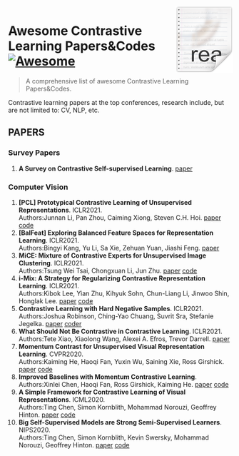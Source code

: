 <img src="icon.png" align="right" />

# Awesome Contrastive Learning Papers&Codes [![Awesome](https://cdn.rawgit.com/sindresorhus/awesome/d7305f38d29fed78fa85652e3a63e154dd8e8829/media/badge.svg)](https://github.com/sindresorhus/awesome#readme)
> A comprehensive list of awesome Contrastive Learning Papers&amp;Codes.

Contrastive learning papers at the top conferences, research include, but are not limited to: CV, NLP, etc.
## PAPERS
### Survey Papers
1. **A Survey on Contrastive Self-supervised Learning**. [paper](https://arxiv.org/abs/2011.00362)
### Computer Vision
1. **[PCL] Prototypical Contrastive Learning of Unsupervised Representations**. ICLR2021. <br />
Authors:Junnan Li, Pan Zhou, Caiming Xiong, Steven C.H. Hoi. [paper](https://arxiv.org/abs/2005.04966) [code](https://github.com/salesforce/PCL)
2. **[BalFeat] Exploring Balanced Feature Spaces for Representation Learning**. ICLR2021. <br />
Authors:Bingyi Kang, Yu Li, Sa Xie, Zehuan Yuan, Jiashi Feng. [paper](https://openreview.net/forum?id=OqtLIabPTit)
3. **MiCE: Mixture of Contrastive Experts for Unsupervised Image Clustering**. ICLR2021. <br />
Authors:Tsung Wei Tsai, Chongxuan Li, Jun Zhu. [paper](https://openreview.net/forum?id=gV3wdEOGy_V) [code](https://github.com/TsungWeiTsai/MiCE)
4. **i-Mix: A Strategy for Regularizing Contrastive Representation Learning**. ICLR2021. <br />
Authors:Kibok Lee, Yian Zhu, Kihyuk Sohn, Chun-Liang Li, Jinwoo Shin, Honglak Lee. [paper](https://arxiv.org/abs/2010.08887) [code](https://github.com/kibok90/imix) 
5. **Contrastive Learning with Hard Negative Samples**. ICLR2021. <br />
Authors:Joshua Robinson, Ching-Yao Chuang, Suvrit Sra, Stefanie Jegelka. [paper](https://arxiv.org/abs/2010.04592) [coder](https://github.com/joshr17/HCL)
6. **What Should Not Be Contrastive in Contrastive Learning**. ICLR2021. <br />
Authors:Tete Xiao, Xiaolong Wang, Alexei A. Efros, Trevor Darrell. [paper](https://arxiv.org/abs/2008.05659)
7. **Momentum Contrast for Unsupervised Visual Representation Learning**. CVPR2020. <br />
Authors:Kaiming He, Haoqi Fan, Yuxin Wu, Saining Xie, Ross Girshick. [paper](https://arxiv.org/abs/1911.05722) [code](https://github.com/facebookresearch/moco)
8. **Improved Baselines with Momentum Contrastive Learning**. 
Authors:Xinlei Chen, Haoqi Fan, Ross Girshick, Kaiming He. [paper](https://arxiv.org/abs/2003.04297) [code](https://github.com/facebookresearch/moco)
9. **A Simple Framework for Contrastive Learning of Visual Representations**. ICML2020.<br />
Authors:Ting Chen, Simon Kornblith, Mohammad Norouzi, Geoffrey Hinton. [paper](https://arxiv.org/abs/2002.05709) [code](https://github.com/google-research/simclr)
10. **Big Self-Supervised Models are Strong Semi-Supervised Learners**. NIPS2020.<br />
Authors:Ting Chen, Simon Kornblith, Kevin Swersky, Mohammad Norouzi, Geoffrey Hinton. [paper](https://arxiv.org/abs/2006.10029) [code](https://github.com/google-research/simclr)



